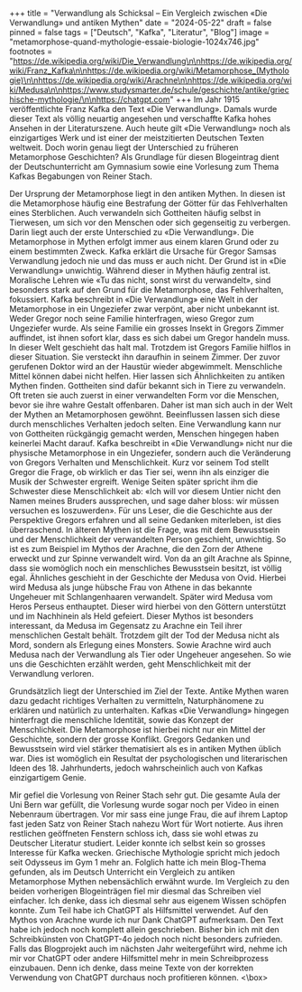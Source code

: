 +++
title = "Verwandlung als Schicksal – Ein Vergleich zwischen «Die Verwandlung» und antiken Mythen"
date = "2024-05-22"
draft = false
pinned = false
tags = ["Deutsch", "Kafka", "Literatur", "Blog"]
image = "metamorphose-quand-mythologie-essaie-biologie-1024x746.jpg"
footnotes = "https://de.wikipedia.org/wiki/Die_Verwandlung\n\nhttps://de.wikipedia.org/wiki/Franz_Kafka\n\nhttps://de.wikipedia.org/wiki/Metamorphose_(Mythologie)\n\nhttps://de.wikipedia.org/wiki/Arachne\n\nhttps://de.wikipedia.org/wiki/Medusa\n\nhttps://www.studysmarter.de/schule/geschichte/antike/griechische-mythologie/\n\nhttps://chatgpt.com"
+++
Im Jahr 1915 veröffentlichte Franz Kafka den Text «Die Verwandlung». Damals wurde dieser Text als völlig neuartig angesehen und verschaffte Kafka hohes Ansehen in der Literaturszene. Auch heute gilt «Die Verwandlung» noch als einzigartiges Werk und ist einer der meistzitierten Deutschen Texten weltweit. Doch worin genau liegt der Unterschied zu früheren Metamorphose Geschichten? Als Grundlage für diesen Blogeintrag dient der Deutschunterricht am Gymnasium sowie eine Vorlesung zum Thema Kafkas Begabungen von Reiner Stach.

Der Ursprung der Metamorphose liegt in den antiken Mythen. In diesen ist die Metamorphose häufig eine Bestrafung der Götter für das Fehlverhalten eines Sterblichen. Auch verwandeln sich Gottheiten häufig selbst in Tierwesen, um sich vor den Menschen oder sich gegenseitig zu verbergen. Darin liegt auch der erste Unterschied zu «Die Verwandlung». Die Metamorphose in Mythen erfolgt immer aus einem klaren Grund oder zu einem bestimmten Zweck. Kafka erklärt die Ursache für Gregor Samsas Verwandlung jedoch nie und das muss er auch nicht. Der Grund ist in «Die Verwandlung» unwichtig. Während dieser in Mythen häufig zentral ist. Moralische Lehren wie «Tu das nicht, sonst wirst du verwandelt», sind besonders stark auf den Grund für die Metamorphose, das Fehlverhalten, fokussiert. 
Kafka beschreibt in «Die Verwandlung» eine Welt in der Metamorphose in ein Ungeziefer zwar verpönt, aber nicht unbekannt ist. Weder Gregor noch seine Familie hinterfragen, wieso Gregor zum Ungeziefer wurde. Als seine Familie ein grosses Insekt in Gregors Zimmer auffindet, ist ihnen sofort klar, dass es sich dabei um Gregor handeln muss. In dieser Welt geschieht das halt mal. Trotzdem ist Gregors Familie hilflos in dieser Situation. Sie versteckt ihn daraufhin in seinem Zimmer. Der zuvor gerufenen Doktor wird an der Haustür wieder abgewimmelt. Menschliche Mittel können dabei nicht helfen. Hier lassen sich Ähnlichkeiten zu antiken Mythen finden. Gottheiten sind dafür bekannt sich in Tiere zu verwandeln. Oft treten sie auch zuerst in einer verwandelten Form vor die Menschen, bevor sie ihre wahre Gestalt offenbaren. Daher ist man sich auch in der Welt der Mythen an Metamorphosen gewöhnt. Beeinflussen lassen sich diese durch menschliches Verhalten jedoch selten. Eine Verwandlung kann nur von Gottheiten rückgängig gemacht werden, Menschen hingegen haben keinerlei Macht darauf.
Kafka beschreibt in «Die Verwandlung» nicht nur die physische Metamorphose in ein Ungeziefer, sondern auch die Veränderung von Gregors Verhalten und Menschlichkeit. Kurz vor seinem Tod stellt Gregor die Frage, ob wirklich er das Tier sei, wenn ihn als einziger die Musik der Schwester ergreift. Wenige Seiten später spricht ihm die Schwester diese Menschlichkeit ab: «Ich will vor diesem Untier nicht den Namen meines Bruders aussprechen, und sage daher bloss: wir müssen versuchen es loszuwerden». Für uns Leser, die die Geschichte aus der Perspektive Gregors erfahren und all seine Gedanken miterleben, ist dies überraschend. In älteren Mythen ist die Frage, was mit dem Bewusstsein und der Menschlichkeit der verwandelten Person geschieht, unwichtig. So ist es zum Beispiel im Mythos der Arachne, die den Zorn der Athene erweckt und zur Spinne verwandelt wird. Von da an gilt Arachne als Spinne, dass sie womöglich noch ein menschliches Bewusstsein besitzt, ist völlig egal. Ähnliches geschieht in der Geschichte der Medusa von Ovid. Hierbei wird Medusa als junge hübsche Frau von Athene in das bekannte Ungeheuer mit Schlangenhaaren verwandelt. Später wird Medusa vom Heros Perseus enthauptet. Dieser wird hierbei von den Göttern unterstützt und im Nachhinein als Held gefeiert. Dieser Mythos ist besonders interessant, da Medusa im Gegensatz zu Arachne ein Teil ihrer menschlichen Gestalt behält. Trotzdem gilt der Tod der Medusa nicht als Mord, sondern als Erlegung eines Monsters. Sowie Arachne wird auch Medusa nach der Verwandlung als Tier oder Ungeheuer angesehen. So wie uns die Geschichten erzählt werden, geht Menschlichkeit mit der Verwandlung verloren.

Grundsätzlich liegt der Unterschied im Ziel der Texte. Antike Mythen waren dazu gedacht richtiges Verhalten zu vermitteln, Naturphänomene zu erklären und natürlich zu unterhalten. Kafkas «Die Verwandlung» hingegen hinterfragt die menschliche Identität, sowie das Konzept der Menschlichkeit. Die Metamorphose ist hierbei nicht nur ein Mittel der Geschichte, sondern der grosse Konflikt. Gregors Gedanken und Bewusstsein wird viel stärker thematisiert als es in antiken Mythen üblich war. Dies ist womöglich ein Resultat der psychologischen und literarischen Ideen des 18. Jahrhunderts, jedoch wahrscheinlich auch von Kafkas einzigartigem Genie.

<box title=Arbeitsweise und Schreibprozess>
Mir gefiel die Vorlesung von Reiner Stach sehr gut. Die gesamte Aula der Uni Bern war gefüllt, die Vorlesung wurde sogar noch per Video in einen Nebenraum übertragen. Vor mir sass eine junge Frau, die auf ihrem Laptop fast jeden Satz von Reiner Stach nahezu Wort für Wort notierte. Aus ihren restlichen geöffneten Fenstern schloss ich, dass sie wohl etwas zu Deutscher Literatur studiert. Leider konnte ich selbst kein so grosses Interesse für Kafka wecken. Griechische Mythologie spricht mich jedoch seit Odysseus im Gym 1 mehr an. Folglich hatte ich mein Blog-Thema gefunden, als im Deutsch Unterricht ein Vergleich zu antiken Metamorphose Mythen nebensächlich erwähnt wurde. Im Vergleich zu den beiden vorherigen Blogeinträgen fiel mir diesmal das Schreiben viel einfacher. Ich denke, dass ich diesmal sehr aus eigenem Wissen schöpfen konnte. Zum Teil habe ich ChatGPT als Hilfsmittel verwendet. Auf den Mythos von Arachne wurde ich nur Dank ChatGPT aufmerksam. Den Text habe ich jedoch noch komplett allein geschrieben. Bisher bin ich mit den Schreibkünsten von ChatGPT-4o jedoch noch nicht besonders zufrieden. Falls das Blogprojekt auch im nächsten Jahr weitergeführt wird, nehme ich mir vor ChatGPT oder andere Hilfsmittel mehr in mein Schreibprozess einzubauen. Denn ich denke, dass meine Texte von der korrekten Verwendung von ChatGPT durchaus noch profitieren können.
<\box>